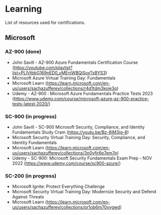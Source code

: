 # Learning

List of resources used for certifications.

## Microsoft

### AZ-900 (done)
- John Savill - AZ-900 Azure Fundamentals Certification Course (https://youtube.com/playlist?list=PLlVtbbG169nED0_vMEniWBQjSoxTsBYS3)
- Microsoft Azure Virtual Training Day: Fundamentals
- Microsoft Learn (https://learn.microsoft.com/en-us/users/sachazufferey/collections/r4d1tdm3koje3o)
- Udemy - AZ-900 : Microsoft Azure Fundamentals Practice Tests 2023 (https://www.udemy.com/course/microsoft-azure-az-900-practice-tests-latest-2020/)

### SC-900 (in progress)
- John Savill - SC-900 Microsoft Security, Compliance, and Identity Fundamentals Study Cram (https://youtu.be/Bz-8jM3jg-8)
- Microsoft Security Virtual Training Day: Security, Compliance, and Identity Fundamentals
- Microsoft Learn (https://learn.microsoft.com/en-us/users/sachazufferey/collections/3n0yfjr6e7em7p)
- Udemy - SC-900: Microsoft Security Fundamentals Exam Prep - NOV 2022 (https://www.udemy.com/course/sc900-azure/)

### SC-200 (in progress)
- Microsoft Ignite: Protect Everything Challenge
- Microsoft Security Virtual Training Day: Modernize Security and Defend Against Threats
- Microsoft Learn (https://learn.microsoft.com/en-us/users/sachazufferey/collections/pr1ob6m70xygwd)
